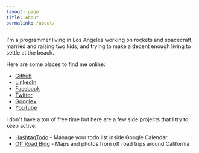 ```yaml
---
layout: page
title: About
permalink: /about/
---
```


I'm a programmer living in Los Angeles working on rockets and spacecraft, married and raising two kids, and trying to make a decent enough living to settle at the beach.

Here are some places to find me online:

 * [Github](https://github.com/slackpad)
 * [LinkedIn](https://www.linkedin.com/in/phillipsjamesr)
 * [Facebook](https://www.facebook.com/slackpad)
 * [Twitter](https://twitter.com/slackpad)
 * [Google+](https://plus.google.com/105505551535691675728/posts)
 * [YouTube](http://www.youtube.com/slackpad)

I don't have a ton of free time but here are a few side projects that I try to keep active:

 * [HashtagTodo](https://www.hashtagtodo.com/) - Manage your todo list inside Google Calendar
 * [Off Road Blog](http://iheart395.blogspot.com/) - Maps and photos from off road trips around California
